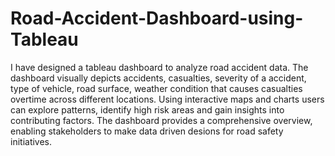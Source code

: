 # Road-Accident-Dashboard-using-Tableau

I have designed a tableau dashboard to analyze road accident data. The dashboard visually depicts accidents, casualties, severity of a accident, type of vehicle, road surface, weather condition that causes casualties overtime across different locations.
Using interactive maps and charts users can explore patterns, identify high risk areas and gain insights into contributing factors. The dashboard provides a comprehensive overview, enabling stakeholders to make data driven desions for road safety initiatives.
